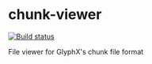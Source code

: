# chunk-viewer
[![Build status](https://ci.appveyor.com/api/projects/status/4myei0658p5far0f/branch/master?svg=true)](https://ci.appveyor.com/project/MikeLankamp/chunk-viewer/branch/master)

File viewer for GlyphX's chunk file format
